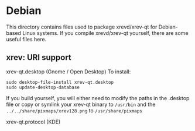 
Debian
====================
This directory contains files used to package xrevd/xrev-qt
for Debian-based Linux systems. If you compile xrevd/xrev-qt yourself, there are some useful files here.

## xrev: URI support ##


xrev-qt.desktop  (Gnome / Open Desktop)
To install:

	sudo desktop-file-install xrev-qt.desktop
	sudo update-desktop-database

If you build yourself, you will either need to modify the paths in
the .desktop file or copy or symlink your xrev-qt binary to `/usr/bin`
and the `../../share/pixmaps/xrev128.png` to `/usr/share/pixmaps`

xrev-qt.protocol (KDE)

